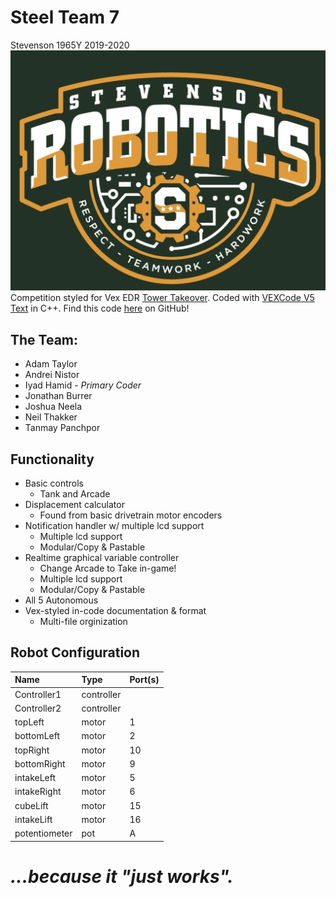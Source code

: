 # **Steel Team 7**

Stevenson 1965Y 2019-2020
![](./media/stevensonlogo.png "Stevenson Robotics 2019-2020")
Competition styled for Vex EDR [Tower Takeover](https://www.vexrobotics.com/vexedr/competition/vrc-current-game "VEX Current Game"). Coded with [VEXCode V5 Text](https://www.vexrobotics.com/vexcode "VEXCode V5") in C++.
Find this code [here](https://www.github.com/IyadHamid/StevensonVex1965Y "Stevenson 1965Y Repository") on GitHub!

## **The Team:**

- Adam Taylor
- Andrei Nistor
- Iyad Hamid - *Primary Coder*
- Jonathan Burrer
- Joshua Neela
- Neil Thakker
- Tanmay Panchpor
	
## **Functionality**

- Basic controls
  - Tank and Arcade
- Displacement calculator
  - Found from basic drivetrain motor encoders
- Notification handler w/ multiple lcd support
  - Multiple lcd support
  - Modular/Copy & Pastable
- Realtime graphical variable controller
  - Change Arcade to Take in-game!
  - Multiple lcd support
  - Modular/Copy & Pastable
- All 5 Autonomous
- Vex-styled in-code documentation & format
  - Multi-file orginization

## **Robot Configuration**

|Name          | Type       | Port(s)  |
|:-------------|:-----------|:---------|
|Controller1   | controller |          |
|Controller2   | controller |          |
|topLeft       | motor      | 1        |
|bottomLeft    | motor      | 2        |
|topRight      | motor      | 10       |
|bottomRight   | motor      | 9        |
|intakeLeft    | motor      | 5        |
|intakeRight   | motor      | 6        |
|cubeLift      | motor      | 15       |
|intakeLift    | motor      | 16       |
|potentiometer | pot        | A        |

# *...because it "just works".*
